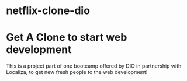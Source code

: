 # netflix-clone-dio

# Get A Clone to start web development

This is a project part of one bootcamp offered by DIO in partnership with Localiza, to get new fresh people to the web development!
